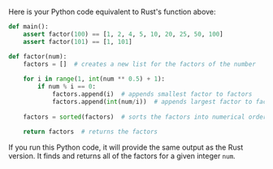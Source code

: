 Here is your Python code equivalent to Rust's function above:

```python
def main():
    assert factor(100) == [1, 2, 4, 5, 10, 20, 25, 50, 100]
    assert factor(101) == [1, 101]

def factor(num):  
    factors = []  # creates a new list for the factors of the number
    
    for i in range(1, int(num ** 0.5) + 1):
        if num % i == 0:
            factors.append(i)  # appends smallest factor to factors
            factors.append(int(num/i))  # appends largest factor to factors
    
    factors = sorted(factors)  # sorts the factors into numerical order for viewing purposes
  
    return factors  # returns the factors
```
If you run this Python code, it will provide the same output as the Rust version. It finds and returns all of the factors for a given integer `num`.

